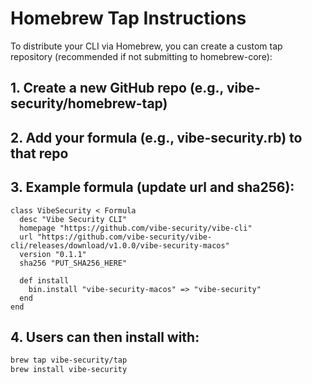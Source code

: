 # Homebrew Tap Instructions

To distribute your CLI via Homebrew, you can create a custom tap repository (recommended if not submitting to homebrew-core):

## 1. Create a new GitHub repo (e.g., vibe-security/homebrew-tap)

## 2. Add your formula (e.g., vibe-security.rb) to that repo

## 3. Example formula (update url and sha256):

```
class VibeSecurity < Formula
  desc "Vibe Security CLI"
  homepage "https://github.com/vibe-security/vibe-cli"
  url "https://github.com/vibe-security/vibe-cli/releases/download/v1.0.0/vibe-security-macos"
  version "0.1.1"
  sha256 "PUT_SHA256_HERE"

  def install
    bin.install "vibe-security-macos" => "vibe-security"
  end
end
```

## 4. Users can then install with:
```sh
brew tap vibe-security/tap
brew install vibe-security
```
